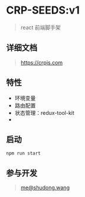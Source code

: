 # CRP-SEEDS:v1

> react 前端脚手架

## 详细文档

> https://crpjs.com

## 特性

- 环境变量
- 路由配置
- 状态管理：redux-tool-kit
- 

## 启动
```
npm run start
```

## 参与开发

> me@shudong.wang


